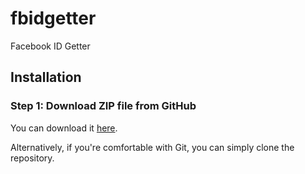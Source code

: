 # fbidgetter
Facebook ID Getter

## Installation

### Step 1: Download ZIP file from GitHub

You can download it [here](https://github.com/robbarry/fbidgetter/archive/master.zip).

Alternatively, if you're comfortable with Git, you can simply clone the repository.
